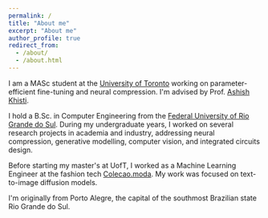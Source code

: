 ```yaml
---
permalink: /
title: "About me"
excerpt: "About me"
author_profile: true
redirect_from: 
  - /about/
  - /about.html
---
```

I am a MASc student at the [University of Toronto](https://www.ece.utoronto.ca/) working on parameter-efficient fine-tuning and neural compression. I'm advised by Prof. [Ashish Khisti](https://www.comm.utoronto.ca/~akhisti/).

I hold a B.Sc. in Computer Engineering from the [Federal University of Rio Grande do Sul](http://www.ufrgs.br/english/home). During my undergraduate years, I worked on several research projects in academia and industry, addressing neural compression, generative modelling, computer vision, and integrated circuits design.

Before starting my master's at UofT, I worked as a Machine Learning Engineer at the fashion tech [Colecao.moda](https://www.colecao.moda/). My work was focused on text-to-image diffusion models.

I'm originally from Porto Alegre, the capital of the southmost Brazilian state Rio Grande do Sul.
